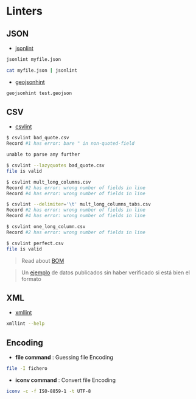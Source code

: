 # Linters

## JSON
- [jsonlint](https://github.com/zaach/jsonlint)

```bash
jsonlint myfile.json
```

```bash
cat myfile.json | jsonlint
```

- [geojsonhint](https://github.com/mapbox/geojsonhint)

```bash
geojsonhint test.geojson
```


## CSV
- [csvlint](https://github.com/Clever/csvlint)

```bash
$ csvlint bad_quote.csv
Record #1 has error: bare " in non-quoted-field

unable to parse any further

$ csvlint --lazyquotes bad_quote.csv
file is valid

$ csvlint mult_long_columns.csv
Record #2 has error: wrong number of fields in line
Record #4 has error: wrong number of fields in line

$ csvlint --delimiter='\t' mult_long_columns_tabs.csv
Record #2 has error: wrong number of fields in line
Record #4 has error: wrong number of fields in line

$ csvlint one_long_column.csv
Record #2 has error: wrong number of fields in line

$ csvlint perfect.csv
file is valid
```

> Read about [BOM](https://es.wikipedia.org/wiki/Marca_de_orden_de_bytes#Problemas_con_el_uso_de_la_marca_de_orden_de_bytes)


> Un [ejemplo](https://datosabiertos.malaga.eu/dataset/incidencias-resueltas-en-la-va-pblica-para-el-ao-2019) de datos publicados sin haber verificado si está bien el formato

## XML

- [xmllint](http://www.xmlsoft.org/xmllint.html)

```bash
xmllint --help
```

## Encoding

- **file command** : Guessing file Encoding

```bash
file -I fichero
```

- **iconv command** : Convert file Encoding

```bash
iconv -c -f ISO-8859-1 -t UTF-8
```
